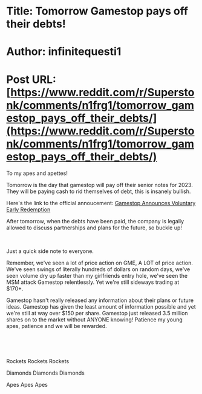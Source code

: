 # Title: Tomorrow Gamestop pays off their debts!
# Author: infinitequesti1
# Post URL: [https://www.reddit.com/r/Superstonk/comments/n1frg1/tomorrow_gamestop_pays_off_their_debts/](https://www.reddit.com/r/Superstonk/comments/n1frg1/tomorrow_gamestop_pays_off_their_debts/)


To my apes and apettes!

Tomorrow is the day that gamestop will pay off their senior notes for 2023. They will be paying cash to rid themselves of debt, this is insanely bullish. 

Here's the link to the official annoucement: [Gamestop Announces Voluntary Early Redemption](https://news.gamestop.com/news-releases/news-release-details/gamestop-announces-voluntary-early-redemption-senior-notes-0)

After tomorrow, when the debts have been paid, the company is legally allowed to discuss partnerships and plans for the future, so buckle up!

&#x200B;

Just a quick side note to everyone. 

Remember, we've seen a lot of price action on GME, A LOT of price action. We've seen swings of literally hundreds of dollars on random days, we've seen volume dry up faster than my girlfriends entry hole, we've seen the MSM attack Gamestop relentlessly. Yet we're still sideways trading at $170+. 

Gamestop hasn't really released any information about their plans or future ideas. Gamestop has given the least amount of information possible and yet we're still at way over $150 per share. Gamestop just released 3.5 million shares on to the market without ANYONE knowing! Patience my young apes, patience and we will be rewarded.   


&#x200B;

&#x200B;

Rockets Rockets Rockets

Diamonds Diamonds Diamonds

Apes Apes Apes